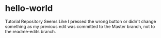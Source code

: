 # hello-world
Tutorial Repository
Seems Like I pressed the wrong button or didn't change something as my previous edit was committed to the Master branch, not to the readme-edits branch.
